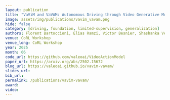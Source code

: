 ```yaml
---
layout: publication
title: "VaViM and VaVAM: Autonomous Driving through Video Generative Modeling" 
image: assets/img/publications/vavim_vavam.png
hide: false
category: [driving, foundation, limited-supervision, generalization]
authors: Florent Bartoccioni, Elias Ramzi, Victor Besnier, Shashanka Venkataramanan, Tuan-Hung Vu, Yihong Xu, Loick Chambon, Spyros Gidaris, Serkan Odabas, David Hurych, Renaud Marlet, Alexandre Boulch, Mickael Chen, Éloi Zablocki, Andrei Bursuc, Eduardo Valle, Matthieu Cord
venue: CoRL Workshop
venue_long: CoRL Workshop
year: 2025
month: 06
code_url: https://github.com/valeoai/VideoActionModel
paper_url: https://arxiv.org/abs/2502.15672
blog_url: https://valeoai.github.io/vavim-vavam/
slides_url: 
bib_url: 
permalink: /publications/vavim-vavam/
award: 
video: 
---
```

